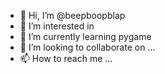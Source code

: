 - 👋 Hi, I’m @beepboopblap
- 👀 I’m interested in 
- 🌱 I’m currently learning pygame
- 💞️ I’m looking to collaborate on ...
- 📫 How to reach me ...

<!---
beepboopblap/beepboopblap is a ✨ special ✨ repository because its `README.md` (this file) appears on your GitHub profile.
You can click the Preview link to take a look at your changes.
--->
